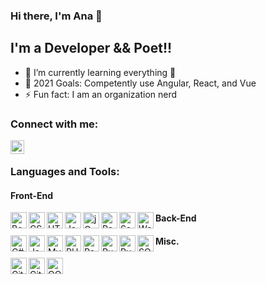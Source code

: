 ### Hi there, I'm Ana 👋

## I'm a Developer && Poet!!

- 🌱 I’m currently learning everything 🤣
- 🥅 2021 Goals: Competently use Angular, React, and Vue
- ⚡ Fun fact: I am an organization nerd

### Connect with me:

[<img align="left" alt="anaboca | LinkedIn" width="22px" src="https://cdn.jsdelivr.net/npm/simple-icons@v3/icons/linkedin.svg" />][linkedin]

<br />

### Languages and Tools:

#### Front-End

<img align="left" alt="Bootstrap" width="26px" src="https://cdn.iconscout.com/icon/free/png-512/bootstrap-226077.png" />
<img align="left" alt="CSS3" width="26px" src="https://cdn.iconscout.com/icon/free/png-512/css3-9-1175237.png" />
<img align="left" alt="HTML5" width="26px" src="https://cdn.iconscout.com/icon/free/png-512/html5-10-569380.png" />
<img align="left" alt="JavaScript" width="26px" src="https://cdn.iconscout.com/icon/free/png-512/javascript-24-1174950.png" />
<img align="left" alt="jQuery" width="26px" src="https://cdn.iconscout.com/icon/free/png-512/jquery-10-1175155.png" />
<img align="left" alt="React" width="26px" src="https://cdn.iconscout.com/icon/free/png-512/react-4-1175110.png" />
<img align="left" alt="Sass" width="26px" src="https://cdn.iconscout.com/icon/free/png-256/sass-226054.png" />
<img align="left" alt="Webpack" width="26px" src="https://cdn.iconscout.com/icon/free/png-512/webpack-3-1174982.png" />

#### Back-End

<img align="left" alt="C#" width="26px" src="https://cdn.iconscout.com/icon/free/png-512/csharp-1-1175241.png" />
<img align="left" alt="Java" width="26px" src="https://cdn.iconscout.com/icon/free/png-256/java-58-1174951.png" />
<img align="left" alt="MySQL" width="26px" src="https://cdn.iconscout.com/icon/free/png-512/mysql-19-1174939.png" />
<img align="left" alt="PHP" width="26px" src="https://cdn.iconscout.com/icon/free/png-256/php-99-1175127.png" />
<img align="left" alt="PostgreSQL" width="26px" src="https://cdn.iconscout.com/icon/free/png-512/postgresql-5-569524.png" />
<img align="left" alt="Ruby" width="26px" src="https://cdn.iconscout.com/icon/free/png-256/ruby-46-1175101.png" />
<img align="left" alt="Ruby on Rails" width="26px" src="https://cdn.iconscout.com/icon/free/png-512/rails-2-1175112.png" />
<img align="left" alt="SQL" width="26px" src="https://cdn.iconscout.com/icon/free/png-512/sql-29-1127899.png" />

#### Misc.

<img align="left" alt="Git" width="26px" src="https://cdn.iconscout.com/icon/free/png-256/git-225996.png" />
<img align="left" alt="GitHub" width="26px" src="https://cdn.iconscout.com/icon/free/png-256/github-2506802-2100702.png" />
<img align="left" alt="OOP" width="26px" src="https://miro.medium.com/max/300/0*goJuBKoyL-zZX4RB.png" />

[linkedin]: https://www.linkedin.com/in/anaboca/
